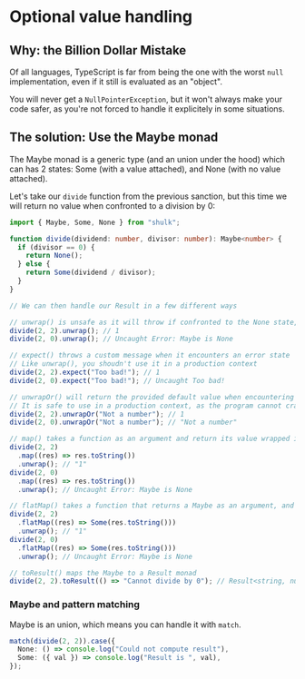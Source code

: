 # Optional value handling

## Why: the Billion Dollar Mistake

Of all languages, TypeScript is far from being the one with the worst `null` implementation, even if it still is evaluated as an "object".

You will never get a `NullPointerException`, but it won't always make your code safer, as you're not forced to handle it explicitely in some situations.

## The solution: Use the Maybe monad

The Maybe monad is a generic type (and an union under the hood) which can has 2 states: Some (with a value attached), and None (with no value attached).

Let's take our `divide` function from the previous sanction, but this time we will return no value when confronted to a division by 0:

```ts
import { Maybe, Some, None } from "shulk";

function divide(dividend: number, divisor: number): Maybe<number> {
  if (divisor == 0) {
    return None();
  } else {
    return Some(dividend / divisor);
  }
}

// We can then handle our Result in a few different ways

// unwrap() is unsafe as it will throw if confronted to the None state, but can be useful for prototyping
divide(2, 2).unwrap(); // 1
divide(2, 0).unwrap(); // Uncaught Error: Maybe is None

// expect() throws a custom message when it encounters an error state
// Like unwrap(), you shoudn't use it in a production context
divide(2, 2).expect("Too bad!"); // 1
divide(2, 0).expect("Too bad!"); // Uncaught Too bad!

// unwrapOr() will return the provided default value when encountering a None state
// It is safe to use in a production context, as the program cannot crash
divide(2, 2).unwrapOr("Not a number"); // 1
divide(2, 0).unwrapOr("Not a number"); // "Not a number"

// map() takes a function as an argument and return its value wrapped in a Some state, or a None state
divide(2, 2)
  .map((res) => res.toString())
  .unwrap(); // "1"
divide(2, 0)
  .map((res) => res.toString())
  .unwrap(); // Uncaught Error: Maybe is None

// flatMap() takes a function that returns a Maybe as an argument, and return its value
divide(2, 2)
  .flatMap((res) => Some(res.toString()))
  .unwrap(); // "1"
divide(2, 0)
  .flatMap((res) => Some(res.toString()))
  .unwrap(); // Uncaught Error: Maybe is None

// toResult() maps the Maybe to a Result monad
divide(2, 2).toResult(() => "Cannot divide by 0"); // Result<string, number>
```

### Maybe and pattern matching

Maybe is an union, which means you can handle it with `match`.

```ts
match(divide(2, 2)).case({
  None: () => console.log("Could not compute result"),
  Some: ({ val }) => console.log("Result is ", val),
});
```
